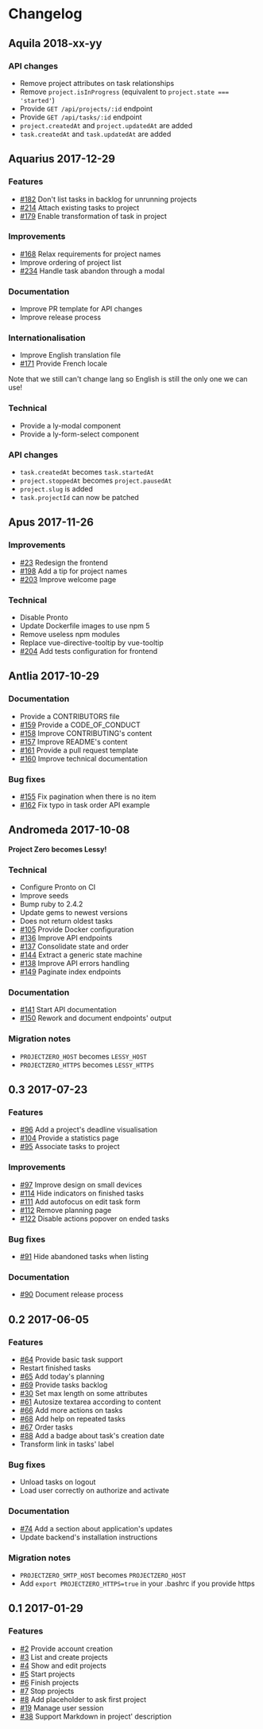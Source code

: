 # Changelog

## Aquila 2018-xx-yy

### API changes

- Remove project attributes on task relationships
- Remove `project.isInProgress` (equivalent to `project.state === 'started'`)
- Provide `GET /api/projects/:id` endpoint
- Provide `GET /api/tasks/:id` endpoint
- `project.createdAt` and `project.updatedAt` are added
- `task.createdAt` and `task.updatedAt` are added

## Aquarius 2017-12-29

### Features

- [#182](https://github.com/marienfressinaud/lessy/issues/182) Don't list tasks in backlog for unrunning projects
- [#214](https://github.com/marienfressinaud/lessy/issues/214) Attach existing tasks to project
- [#179](https://github.com/marienfressinaud/lessy/issues/179) Enable transformation of task in project

### Improvements

- [#168](https://github.com/marienfressinaud/lessy/issues/168) Relax requirements for project names
- Improve ordering of project list
- [#234](https://github.com/marienfressinaud/lessy/issues/234) Handle task abandon through a modal

### Documentation

- Improve PR template for API changes
- Improve release process

### Internationalisation

- Improve English translation file
- [#171](https://github.com/marienfressinaud/lessy/issues/171) Provide French locale

Note that we still can't change lang so English is still the only one we can
use!

### Technical

- Provide a ly-modal component
- Provide a ly-form-select component

### API changes

- `task.createdAt` becomes `task.startedAt`
- `project.stoppedAt` becomes `project.pausedAt`
- `project.slug` is added
- `task.projectId` can now be patched

## Apus 2017-11-26

### Improvements

- [#23](https://github.com/marienfressinaud/lessy/issues/23) Redesign the frontend
- [#198](https://github.com/marienfressinaud/lessy/issues/198) Add a tip for project names
- [#203](https://github.com/marienfressinaud/lessy/issues/203) Improve welcome page

### Technical

- Disable Pronto
- Update Dockerfile images to use npm 5
- Remove useless npm modules
- Replace vue-directive-tooltip by vue-tooltip
- [#204](https://github.com/marienfressinaud/lessy/issues/204) Add tests configuration for frontend

## Antlia 2017-10-29

### Documentation

- Provide a CONTRIBUTORS file
- [#159](https://github.com/marienfressinaud/lessy/issues/159) Provide a CODE\_OF\_CONDUCT
- [#158](https://github.com/marienfressinaud/lessy/issues/158) Improve CONTRIBUTING's content
- [#157](https://github.com/marienfressinaud/lessy/issues/157) Improve README's content
- [#161](https://github.com/marienfressinaud/lessy/issues/161) Provide a pull request template
- [#160](https://github.com/marienfressinaud/lessy/issues/160) Improve technical documentation

### Bug fixes

- [#155](https://github.com/marienfressinaud/lessy/issues/155) Fix pagination when there is no item
- [#162](https://github.com/marienfressinaud/lessy/issues/162) Fix typo in task order API example

## Andromeda 2017-10-08

**Project Zero becomes Lessy!**

### Technical

- Configure Pronto on CI
- Improve seeds
- Bump ruby to 2.4.2
- Update gems to newest versions
- Does not return oldest tasks
- [#105](https://github.com/marienfressinaud/lessy/issues/105) Provide Docker configuration
- [#136](https://github.com/marienfressinaud/lessy/issues/136) Improve API endpoints
- [#137](https://github.com/marienfressinaud/lessy/issues/137) Consolidate state and order
- [#144](https://github.com/marienfressinaud/lessy/issues/144) Extract a generic state machine
- [#138](https://github.com/marienfressinaud/lessy/issues/138) Improve API errors handling
- [#149](https://github.com/marienfressinaud/lessy/issues/149) Paginate index endpoints

### Documentation

- [#141](https://github.com/marienfressinaud/lessy/issues/141) Start API documentation
- [#150](https://github.com/marienfressinaud/lessy/issues/150) Rework and document endpoints' output

### Migration notes

- `PROJECTZERO_HOST` becomes `LESSY_HOST`
- `PROJECTZERO_HTTPS` becomes `LESSY_HTTPS`

## 0.3 2017-07-23

### Features

- [#96](https://github.com/marienfressinaud/lessy/issues/96) Add a project's deadline visualisation
- [#104](https://github.com/marienfressinaud/lessy/issues/104) Provide a statistics page
- [#95](https://github.com/marienfressinaud/lessy/issues/95) Associate tasks to project

### Improvements

- [#97](https://github.com/marienfressinaud/lessy/issues/97) Improve design on small devices
- [#114](https://github.com/marienfressinaud/lessy/issues/114) Hide indicators on finished tasks
- [#111](https://github.com/marienfressinaud/lessy/issues/111) Add autofocus on edit task form
- [#112](https://github.com/marienfressinaud/lessy/issues/112) Remove planning page
- [#122](https://github.com/marienfressinaud/lessy/issues/122) Disable actions popover on ended tasks

### Bug fixes

- [#91](https://github.com/marienfressinaud/lessy/issues/91) Hide abandoned tasks when listing

### Documentation

- [#90](https://github.com/marienfressinaud/lessy/issues/90) Document release process

## 0.2 2017-06-05

### Features

- [#64](https://github.com/marienfressinaud/lessy/issues/64) Provide basic task support
- Restart finished tasks
- [#65](https://github.com/marienfressinaud/lessy/issues/65) Add today's planning
- [#69](https://github.com/marienfressinaud/lessy/issues/69) Provide tasks backlog
- [#30](https://github.com/marienfressinaud/lessy/issues/30) Set max length on some attributes
- [#61](https://github.com/marienfressinaud/lessy/issues/61) Autosize textarea according to content
- [#66](https://github.com/marienfressinaud/lessy/issues/66) Add more actions on tasks
- [#68](https://github.com/marienfressinaud/lessy/issues/68) Add help on repeated tasks
- [#67](https://github.com/marienfressinaud/lessy/issues/67) Order tasks
- [#88](https://github.com/marienfressinaud/lessy/issues/88) Add a badge about task's creation date
- Transform link in tasks' label

### Bug fixes

- Unload tasks on logout
- Load user correctly on authorize and activate

### Documentation

- [#74](https://github.com/marienfressinaud/lessy/issues/74) Add a section about application's updates
- Update backend's installation instructions

### Migration notes

- `PROJECTZERO_SMTP_HOST` becomes `PROJECTZERO_HOST`
- Add `export PROJECTZERO_HTTPS=true` in your .bashrc if you provide https

## 0.1 2017-01-29

### Features

- [#2](https://github.com/marienfressinaud/lessy/issues/2) Provide account creation
- [#3](https://github.com/marienfressinaud/lessy/issues/3) List and create projects
- [#4](https://github.com/marienfressinaud/lessy/issues/4) Show and edit projects
- [#5](https://github.com/marienfressinaud/lessy/issues/5) Start projects
- [#6](https://github.com/marienfressinaud/lessy/issues/6) Finish projects
- [#7](https://github.com/marienfressinaud/lessy/issues/7) Stop projects
- [#8](https://github.com/marienfressinaud/lessy/issues/8) Add placeholder to ask first project
- [#19](https://github.com/marienfressinaud/lessy/issues/19) Manage user session
- [#38](https://github.com/marienfressinaud/lessy/issues/38) Support Markdown in project' description
